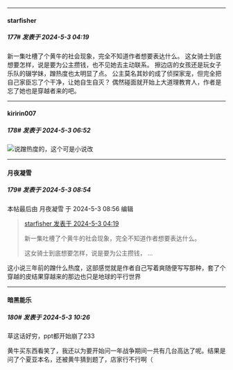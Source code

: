 ﻿
*****

####  starfisher  
##### 177#       发表于 2024-5-3 04:19

新一集吐槽了个黄牛的社会现象，完全不知道作者想要表达什么。
这女骑士到底想要怎样，说是要为公主攒钱，也不见她去主动联系。
擦边店的女孩还是玩女子乐队的辍学妹，蹭热度也太明显了点。
公主莫名其妙的成了侦探家宠，但完全把自己家臣忘了个干净，让她自生自灭？
偶然碰面就开始上大道理教育人，作者是忘了她也是穿越者来的吧。


*****

####  kiririn007  
##### 178#       发表于 2024-5-3 06:52

<img src="https://static.saraba1st.com/image/smiley/face2017/037.png" referrerpolicy="no-referrer">说蹭热度的，这个可是小说改


*****

####  月夜凝雪  
##### 179#       发表于 2024-5-3 08:54

 本帖最后由 月夜凝雪 于 2024-5-3 08:56 编辑 
<blockquote><a href="httphttps://bbs.saraba1st.com/2b/forum.php?mod=redirect&amp;goto=findpost&amp;pid=64796185&amp;ptid=2143292" target="_blank">starfisher 发表于 2024-5-3 04:19</a>

新一集吐槽了个黄牛的社会现象，完全不知道作者想要表达什么。

这女骑士到底想要怎样，说是要为公主攒钱， ...</blockquote>
这小说三年前的蹭什么热度，这部感觉就是作者自己写着爽随便写写那种，套了个穿越的皮结果穿越来的那边也只是地球的平行世界


*****

####  暗黑能乐  
##### 180#       发表于 2024-5-3 10:26

草这话好穷，ppt都开始崩了233

黄牛买东西看笑了，我还以为要开始问一年战争期间一共有几台高达了呢。结果是问了个夏亚本名，还被黄牛猜到题了，店家行不行啊（

